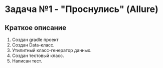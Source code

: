 # Задача №1 - "Проснулись" (Allure)

## Краткое описание

1. Cоздан gradle проект
2. Создан Data-класс.
3. Утилитный класс-генератор данных.
4. Создан тестовый класс.
5. Написан тест.

